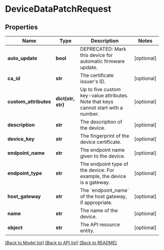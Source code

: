 # DeviceDataPatchRequest

## Properties
Name | Type | Description | Notes
------------ | ------------- | ------------- | -------------
**auto_update** | **bool** | DEPRECATED: Mark this device for automatic firmware update. | [optional] 
**ca_id** | **str** | The certificate issuer&#39;s ID. | [optional] 
**custom_attributes** | **dict(str, str)** | Up to five custom key-value attributes. Note that keys cannot start with a number. | [optional] 
**description** | **str** | The description of the device. | [optional] 
**device_key** | **str** | The fingerprint of the device certificate. | [optional] 
**endpoint_name** | **str** | The endpoint name given to the device. | [optional] 
**endpoint_type** | **str** | The endpoint type of the device. For example, the device is a gateway. | [optional] 
**host_gateway** | **str** | The &#x60;endpoint_name&#x60; of the host gateway, if appropriate. | [optional] 
**name** | **str** | The name of the device. | [optional] 
**object** | **str** | The API resource entity. | [optional] 

[[Back to Model list]](../README.md#documentation-for-models) [[Back to API list]](../README.md#documentation-for-api-endpoints) [[Back to README]](../README.md)


